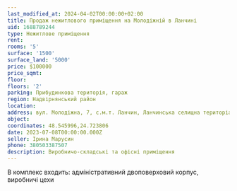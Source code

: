 ```yaml
---
last_modified_at: 2024-04-02T00:00:00+02:00
title: Продаж нежитлового приміщення на Молодіжній в Ланчині
uid: 1688789244
type: Нежитлове приміщення
rent:
rooms: '5'
surface: '1500'
surface_land: '5000'
price: $100000
price_sqmt:
floor:
floors: '2'
parking: Прибудинкова територія, гараж
region: Надвірнянський район
location:
address: вул. Молодіжна, 7, с.м.т. Ланчин, Ланчинська селищна територіальна громада
object:
coordinates: 48.545996,24.723806
date: 2023-07-08T00:00:00.000Z
seller: Ірина Марусин
phone: 380503387507
description: Виробничо-складські та офісні приміщення
---
```


В комплекс входить: адміністративний двоповерховий корпус, виробничі цехи
